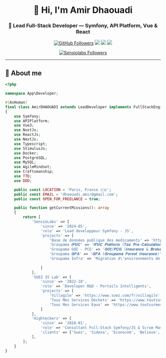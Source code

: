 <!-- Header Section -->
<h1 align="center">👋 Hi, I'm <strong>Amir Dhaouadi</strong></h1>
<h3 align="center">🚀 Lead Full-Stack Developer — Symfony, API Platform, Vue & React</h3>

<p align="center">
  <a href="https://github.com/ADCPD"><img src="https://img.shields.io/github/followers/ADCPD?label=Follow&style=social" alt="GitHub Followers"></a>
  <a href="https://www.linkedin.com/in/dhaouadiamir/"><img src="https://img.shields.io/badge/LinkedIn-Amir%20Dhaouadi-blue?style=flat&logo=linkedin"></a>
  <a href="https://twitter.com/adcpd"><img src="https://img.shields.io/badge/Twitter-@adcpd-blue?style=flat&logo=twitter"></a>
  <a href="mailto:dhaouadi.amir@gmail.com"><img src="https://img.shields.io/badge/Email-Contact%20Me-red?style=flat&logo=gmail"></a>
</p>

<p align="center">
      <a href="https://sensiolabs.com/fr"><img src="https://img.shields.io/badge/SensioLabs-Symfony%20Developer?style=for-the-badge&logo=symfony&logoColor=white" alt="Sensiolabs Followers"></a>
</p>

---

## 🧩 About me

```php
<?php

namespace App\Developer;

#[AsHuman]
final class AmirDHAOUADI extends LeadDeveloper implements FullStackEngineer, ScrumMaster
{
    use Symfony;
    use APIPlatform;
    use Vue3;
    use NuxtJs;
    use ReactJs;
    use NextJs;
    use Typescript;
    use StimulusJs;
    use Docker;
    use PostgreSQL;
    use MySQL;
    use AgileMindset;
    use Craftsmanship;
    use TTD;
    use DDD;

    public const LOCATION = 'Paris, France 🇫🇷';
    public const EMAIL = 'dhaouadi.amir@gmail.com';
    public const OPEN_FOR_FREELANCE = true;

    public function getCurrentMissions(): array
    {
        return [
            'SensioLabs' => [
                'since' => '2024-05',
                'role' => 'Lead developpeur Symfony - JS',
                'projects' => [
                    'Base de données publique des medicaments' => 'https://base-donnees-publique.medicaments.gouv.fr/',
                    'Groupama 𝑰𝑭𝑼𝑪' => '𝑰𝑭𝑼𝑪 𝑷𝒍𝒂𝒕𝒇𝒐𝒓𝒎 (𝑻𝒂𝒙 𝑷𝒓𝒆-𝑪𝒂𝒍𝒄𝒖𝒍𝒂𝒕𝒊𝒐𝒏 𝒇𝒐𝒓 𝑭𝒓𝒆𝒏𝒄𝒉 𝑻𝒂𝒙 𝑨𝒖𝒕𝒉𝒐𝒓𝒊𝒕𝒊𝒆𝒔) : Mise en place d’un framework interne basé sur Vue 3 et TypeScript, intégrant une bibliothèque de composants réutilisables destinée à l’ensemble du service MAPP.',
                    'Groupama GOI - PCG' => '𝑮𝑶𝑰/𝑷𝑪𝑮 (𝑰𝒏𝒔𝒖𝒓𝒂𝒏𝒄𝒆 & 𝑩𝒓𝒐𝒌𝒆𝒓𝒂𝒈𝒆 𝑷𝒍𝒂𝒕𝒇𝒐𝒓𝒎 𝒇𝒐𝒓 𝑶𝒗𝒆𝒓𝒔𝒆𝒂𝒔 𝑴𝒂𝒓𝒌𝒆𝒕𝒔)',
                    'Groupama 𝑮𝑭𝑨' => '𝑮𝑭𝑨 (𝑮𝒓𝒐𝒖𝒑𝒂𝒎𝒂 𝑭𝒐𝒓𝒆𝒔𝒕 𝑰𝒏𝒔𝒖𝒓𝒂𝒏𝒄𝒆)',
                    'Groupama Infra' => 'Migration d\'environnments de developpment à partir de PDT à WSL via Windows 11'
                     
                ]
            ],
            'SUEZ 3S Lab' => [
                'since' => '2022-10',
                'role' => 'Developer R&D - Portails Intelligents',
                'projects' => [
                    'Villagile' => 'https://www.suez.com/fr/villagile',
                    'Tous Mes Services Déchets' => 'https://www.toutsurmesservices.fr/Un-compteur-de-dechets-intelligent-et-connecte-pour-jeter-moins-et-trier-mieux',
                    'Tous Mes Services Eaux' => 'https://www.toutsurmesservices.fr/?page=4&filter_home%5Bregion%5D=116'
                ]
            ],
            'Highteckers' => [
                'since' => '2018-01',
                'role' => 'Consultant Full-Stack Symfony/JS & Scrum Master',
                'clients' => ['Suez', 'Sidexa', 'Econocom', 'Believe', 'Boursorama', 'GreenFlex - Total']
            ],
        ];
    }
}
